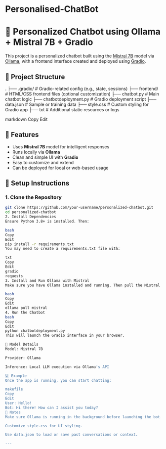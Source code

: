 # Personalised-ChatBot
# 🧠 Personalized Chatbot using Ollama + Mistral 7B + Gradio

This project is a personalized chatbot built using the [Mistral 7B](https://mistral.ai/news/introducing-mistral-7b/) model via [Ollama](https://ollama.com), with a frontend interface created and deployed using [Gradio](https://www.gradio.app/).

## 📁 Project Structure

.
├── .gradio/ # Gradio-related config (e.g., state, sessions)
├── frontend/ # HTML/CSS frontend files (optional customization)
├── chatbot.py # Main chatbot logic
├── chatbotdeployment.py # Gradio deployment script
├── data.json # Sample or training data
├── style.css # Custom styling for Gradio app
├── txt # Additional static resources or logs

markdown
Copy
Edit

## 🚀 Features

- Uses **Mistral 7B** model for intelligent responses
- Runs locally via **Ollama**
- Clean and simple UI with **Gradio**
- Easy to customize and extend
- Can be deployed for local or web-based usage

## 🔧 Setup Instructions

### 1. Clone the Repository

```bash
git clone https://github.com/your-username/personalized-chatbot.git
cd personalized-chatbot
2. Install Dependencies
Ensure Python 3.8+ is installed. Then:

bash
Copy
Edit
pip install -r requirements.txt
You may need to create a requirements.txt file with:

txt
Copy
Edit
gradio
requests
3. Install and Run Ollama with Mistral
Make sure you have Ollama installed and running. Then pull the Mistral model:

bash
Copy
Edit
ollama pull mistral
4. Run the Chatbot
bash
Copy
Edit
python chatbotdeployment.py
This will launch the Gradio interface in your browser.

🧠 Model Details
Model: Mistral 7B

Provider: Ollama

Inference: Local LLM execution via Ollama's API

💻 Example
Once the app is running, you can start chatting:

makefile
Copy
Edit
User: Hello!
Bot: Hi there! How can I assist you today?
📌 Notes
Make sure Ollama is running in the background before launching the bot.

Customize style.css for UI styling.

Use data.json to load or save past conversations or context.

---

